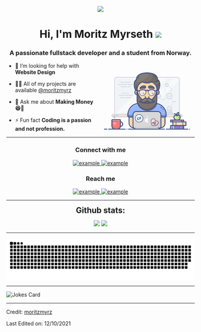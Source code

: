 <p align="center">
  <img style="width:8rem; height:auto" src="https://cdn.dribbble.com/users/1787323/screenshots/10091971/media/d43c019bfeff34be8816481e843ea8c1.png"/>
</p>

<h1 align="center">Hi, I'm Moritz Myrseth <img width="30px" src="https://raw.githubusercontent.com/iampavangandhi/iampavangandhi/master/gifs/Hi.gif"></h1>
<h3 font-size="20" align="center">A passionate fullstack developer and a student from Norway.</h3>

<img align="right" style="width:16rem; height:auto" src="https://raw.githubusercontent.com/Elanza-48/Elanza-48/41a4790484e268102dfdab2b7c59d440d3ffafab/resources/img/geek.gif"/>

- 🤝 I’m looking for help with **Website Design**

- 👨‍💻 All of my projects are available [@moritzmyrz](github.com/moritzmyrz)

- 💬 Ask me about **Making Money 😆💸**

- ⚡ Fun fact **Coding is a passion and not profession.**

---

<h3 align="center">Connect with me</h3>

<div style="margin-top:10px" align="center">
  <div>
    <a  href="https://linkedin.com/in/myrseth" target="_blank">
      <img src="https://img.shields.io/badge/Linked%20In-0A66C2.svg?style=for-the-badge&logo=linkedin&logoColor=white" alt="example"/>
    </a>
    <a href="https://twitter.com/moritzmyrz" target="_blank">
      <img src="https://img.shields.io/badge/Twitter-1DA1F2.svg?style=for-the-badge&logo=twitter&logoColor=white" alt="example"/>
    </a>
  </div>
</div>

<h3 align="center">Reach me</h3>

<p align="center">
  <a  href="https://t.me/moritzmyrseth" target="_blank">
    <img src="https://img.shields.io/badge/Telegram-26A5E4.svg?style=for-the-badge&logo=telegram&logoColor=white" alt="example"/>
  </a>
  <a href="mailto:moritz@homein.no?subject=Feedback%20From%20Github&body=Hello," target="_blank">
    <img src="https://img.shields.io/badge/Outlook-0078D4.svg?style=for-the-badge&logo=microsoftoutlook&logoColor=white" alt="example"/>
  </a>
</p>

---

<div align="center">
<h2 align="center" style="margin: 5px 10px;">Github stats:</h2>

[![](https://github-readme-stats.vercel.app/api?username=moritzmyrz&show_icons=true&theme=tokyonight&hide_border=true&locale=en)](https://github.com/moritzmyrz)
[![](https://github-readme-streak-stats.herokuapp.com/?user=moritzmyrz&theme=material-palenight)](https://github.com/moritzmyrz)

</div>

---

<p align="center">
  <img  src="https://raw.githubusercontent.com/Elanza-48/Elanza-48/main/resources/img/github-contribution-grid-snake.svg"
    alt="example" />
</p>

---

![Jokes Card](https://readme-jokes.vercel.app/api)

---

Credit: [moritzmyrz](https://github.com/moritzmyrz)

Last Edited on: 12/10/2021
